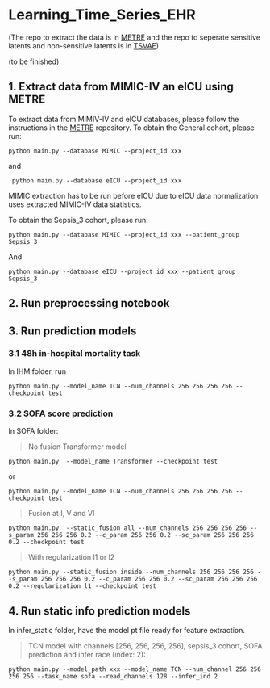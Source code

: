 # Learning_Time_Series_EHR

(The repo to extract the data is in [METRE](https://github.com/weiliao97/METRE) and the repo to seperate sensitive latents and non-sensitive latents is in [TSVAE](https://github.com/weiliao97/TSVAE))

(to be finished)

## 1. Extract data from MIMIC-IV an eICU using METRE 
To extract data from MIMIV-IV and eICU databases, please follow the instructions in the [METRE](https://github.com/weiliao97/METRE) repository. To obtain the General cohort, please run:

    python main.py --database MIMIC --project_id xxx
   
  and 
  
     python main.py --database eICU --project_id xxx

MIMIC extraction has to be run before eICU due to eICU data normalization uses extracted MIMIC-IV data statistics. 

To obtain the Sepsis_3 cohort, please run:

    python main.py --database MIMIC --project_id xxx --patient_group Sepsis_3

And 

    python main.py --database eICU --project_id xxx --patient_group Sepsis_3


## 2. Run preprocessing notebook 
## 3. Run prediction models 
### 3.1 48h in-hospital mortality task
In IHM folder, run

    python main.py --model_name TCN --num_channels 256 256 256 256 --checkpoint test 
### 3.2 SOFA score prediction 
In SOFA folder: 
> No fusion Transformer model

    python main.py  --model_name Transformer --checkpoint test

or 

    python main.py --model_name TCN --num_channels 256 256 256 256 --checkpoint test 
> Fusion at I, V and VI 

    python main.py  --static_fusion all --num_channels 256 256 256 256 --s_param 256 256 256 0.2 --c_param 256 256 0.2 --sc_param 256 256 256 0.2 --checkpoint test
> With regularization l1 or l2 

    python main.py --static_fusion inside --num_channels 256 256 256 256 --s_param 256 256 256 0.2 --c_param 256 256 0.2 --sc_param 256 256 256 0.2 --regularization l1 --checkpoint test 
   
## 4. Run static info prediction models
In infer_static folder, have the model pt file ready for feature extraction.
> TCN model with channels [256, 256, 256, 256], sepsis_3 cohort, SOFA prediction and infer race (index: 2):

    python main.py --model_path xxx --model_name TCN --num_channel 256 256 256 256 --task_name sofa --read_channels 128 --infer_ind 2


